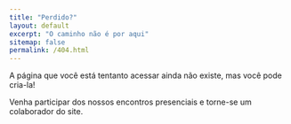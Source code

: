 ```yaml
---
title: "Perdido?"
layout: default
excerpt: "O caminho não é por aqui"
sitemap: false
permalink: /404.html
---
```


A página que você está tentanto acessar ainda não existe, mas você pode cria-la!

Venha participar dos nossos encontros presenciais e torne-se um colaborador do site.
